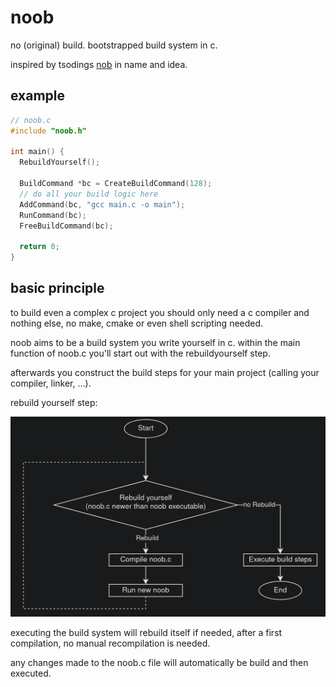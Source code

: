 # noob
no (original) build. bootstrapped build system in c.

inspired by tsodings [nob](https://github.com/tsoding/nobuild) in name and idea.

## example
```C
// noob.c
#include "noob.h"

int main() {
  RebuildYourself();
  
  BuildCommand *bc = CreateBuildCommand(128);
  // do all your build logic here
  AddCommand(bc, "gcc main.c -o main");
  RunCommand(bc);
  FreeBuildCommand(bc);

  return 0;
}
```

## basic principle

to build even a complex c project you should only need a c compiler and nothing else, no make, cmake or even shell scripting needed.

noob aims to be a build system you write yourself in c. within the main function of noob.c you'll start out with the rebuildyourself step.

afterwards you construct the build steps for your main project (calling your compiler, linker, ...).

rebuild yourself step:

![RebuildYourself](docs/RebuildYourself.png)

executing the build system will rebuild itself if needed, after a first compilation, no manual recompilation is needed.

any changes made to the noob.c file will automatically be build and then executed. 
